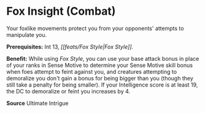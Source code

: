 ﻿---
cssclass: [feats]

---
# Fox Insight (Combat)

Your foxlike movements protect you from your opponents' attempts to manipulate you.

**Prerequisites:** Int 13, _[[feats/Fox Style|Fox Style]]_.

**Benefit:** While using _Fox Style_, you can use your base attack bonus in place of your ranks in Sense Motive to determine your Sense Motive skill bonus when foes attempt to feint against you, and creatures attempting to demoralize you don't gain a bonus for being bigger than you (though they still take a penalty for being smaller). If your Intelligence score is at least 19, the DC to demoralize or feint you increases by 4.

**Source** Ultimate Intrigue